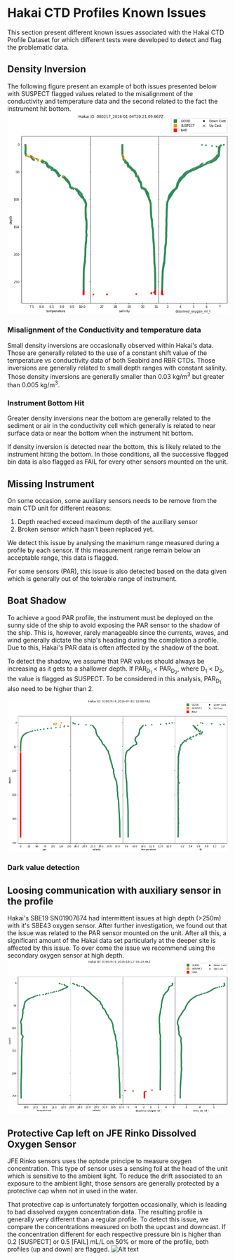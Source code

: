 # Hakai CTD Profiles Known Issues

This section present different known issues associated with the Hakai CTD Profile Dataset for which different tests
were developed to detect and flag the problematic data.  

## Density Inversion

The following figure present an example of both issues presented below with SUSPECT flagged values related to the
misalignment of the conductivity and temperature data and the second related to the fact the instrument hit bottom.
![Alt text](bottom_hit_and_density_inversion.png?raw=true "Density inversion example")

### Misalignment of the Conductivity and temperature data

Small density inversions are occasionally observed within Hakai's data. Those are generally related to the use
of a constant shift value of the temperature vs conductivity data of both Seabird and RBR CTDs.
Those inversions are generally related to small depth ranges with constant salinity. Those density inversions are
generally smaller than 0.03 kg/m<sup>3</sup> but greater than 0.005 kg/m<sup>3</sup>.

### Instrument Bottom Hit

Greater density inversions near the bottom are generally related to the sediment or air in the conductivity cell which
generally is related to near surface data or near the bottom when the instrument hit bottom.  

If density inversion is detected near the bottom, this is likely related to the instrument hitting the bottom.
In those conditions, all the successive flagged bin data is also flagged as FAIL for every other
sensors mounted on the unit.

## Missing Instrument

On some occasion, some auxiliary sensors needs to be remove from the main CTD unit for different reasons:

1. Depth reached exceed maximum depth of the auxiliary sensor
1. Broken sensor which hasn't been replaced yet.

We detect this issue by analysing the maximum range measured during a profile by each sensor. If this measurement range
remain below an acceptable range, this data is flagged.

For some sensors (PAR), this issue is also detected based on the data given which is generally out of the
tolerable range of instrument.

## Boat Shadow

To achieve a good PAR profile, the instrument must be deployed on the sunny side of the ship to avoid exposing the PAR
sensor to the shadow of the ship. This is, however, rarely manageable since the currents, waves, and wind generally
dictate the ship's heading during the completion a profile. Due to this, Hakai's PAR data is often affected by the
shadow of the boat.

To detect the shadow, we assume that PAR values should always be increasing as it gets to a shallower depth. If
PAR<sub>D<sub>1</sub></sub> < PAR<sub>D<sub>2</sub></sub>, where D<sub>1</sub> < D<sub>2</sub>, the value is flagged
as SUSPECT. To be considered in this analysis, PAR<sub>D<sub>1</sub></sub> also need to be higher than 2.

![Alt text](par_shadow.png?raw=true "Example or PAR profile affected by a PAR shadow")

### Dark value detection

## Loosing communication with auxiliary sensor in the profile

Hakai's SBE19 SN01907674 had intermittent issues at high depth (>250m) with it's SBE43 oxygen sensor. After further
investigation, we found out that the issue was related to the PAR sensor mounted on the unit. After all this, a
significant amount of the Hakai data set particularly at the deeper site is affected by this issue. To over come the
issue we recommend using the secondary oxygen sensor at high depth.
![Alt text](do_oxygen_failure.png?raw=true "Communication Lost with DO sensor")

## Protective Cap left on JFE Rinko Dissolved Oxygen Sensor

JFE Rinko sensors uses the optode principe to measure oxygen concentration. This type of sensor uses a sensing foil
at the head of the unit which is sensitive to the ambient light. To reduce the drift associated to an exposure to the
ambient light, those sensors are generally protected by a protective cap when not in used in the water.

That protective cap is unfortunately forgotten occasionally, which is leading to bad dissolved oxygen concentration
data. The resulting profile is generally very different than a regular profile. To detect this issue, we compare the
concentrations measured on both the upcast and downcast. If the concentration different for each respective pressure
bin is higher than 0.2 [SUSPECT] or 0.5 [FAIL] mL/L on 50% or more of the profile, both profiles (up and down) are
flagged.
![Alt text](Rinko_do_cap.png?raw=true "Example of Dissolved Oxygen Profile when protective cap is
left mounted on the sensor head")
